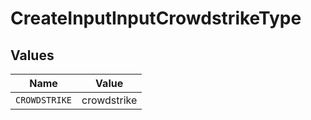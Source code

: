 # CreateInputInputCrowdstrikeType


## Values

| Name          | Value         |
| ------------- | ------------- |
| `CROWDSTRIKE` | crowdstrike   |